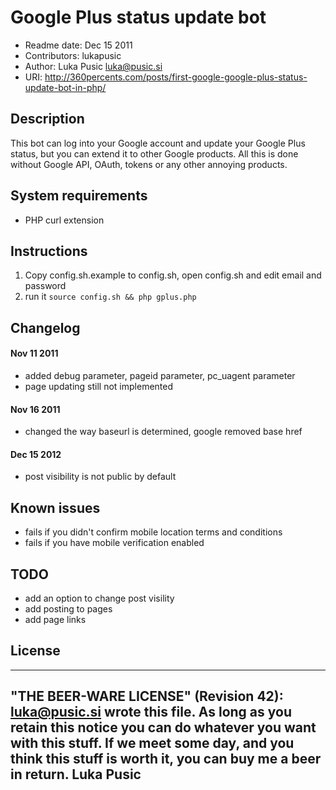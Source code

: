 # Google Plus status update bot

* Readme date: Dec 15 2011
* Contributors: lukapusic
* Author: Luka Pusic <luka@pusic.si>
* URI: http://360percents.com/posts/first-google-google-plus-status-update-bot-in-php/

## Description
This bot can log into your Google account and update your Google Plus status,
but you can extend it to other Google products. All this is done without Google API,
OAuth, tokens or any other annoying products.

## System requirements
* PHP curl extension

## Instructions
1. Copy config.sh.example to config.sh, open config.sh and edit email and password
2. run it ```source config.sh && php gplus.php```

## Changelog

#### Nov 11 2011
* added debug parameter, pageid parameter, pc_uagent parameter
* page updating still not implemented

#### Nov 16 2011
* changed the way baseurl is determined, google removed base href

#### Dec 15 2012
* post visibility is not public by default

## Known issues
* fails if you didn't confirm mobile location terms and conditions
* fails if you have mobile verification enabled

## TODO
* add an option to change post visility
* add posting to pages
* add page links

## License
 ----------------------------------------------------------------------------
 "THE BEER-WARE LICENSE" (Revision 42):
 <luka@pusic.si> wrote this file. As long as you retain this notice you
 can do whatever you want with this stuff. If we meet some day, and you think
 this stuff is worth it, you can buy me a beer in return. Luka Pusic
 ----------------------------------------------------------------------------
